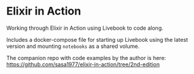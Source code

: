 # Elixir in Action

Working through Elixir in Action using Livebook to code along.

Includes a docker-compose file for starting up Livebook using the latest
version and mounting `notebooks` as a shared volume.

The companion repo with code examples by the author is here: https://github.com/sasa1977/elixir-in-action/tree/2nd-edition